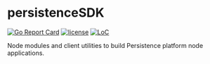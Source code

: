 # persistenceSDK

[![Go Report Card](https://goreportcard.com/badge/github.com/persistenceOne/persistenceSDK)](https://goreportcard.com/report/github.com/persistenceOne/persistenceSDK)
[![license](https://img.shields.io/github/license/persistenceOne/persistenceSDK.svg)](https://github.com/persistenceOne/persistenceSDK/blob/master/LICENSE)
[![LoC](https://tokei.rs/b1/github/persistenceOne/persistenceSDK)](https://github.com/persistenceOne/persistenceSDK)

Node modules and client utilities to build Persistence platform node applications.
